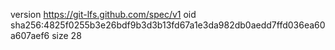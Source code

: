 version https://git-lfs.github.com/spec/v1
oid sha256:4825f0255b3e26bdf9b3d3b13fd67a1e3da982db0aedd7ffd036ea60a607aef6
size 28
